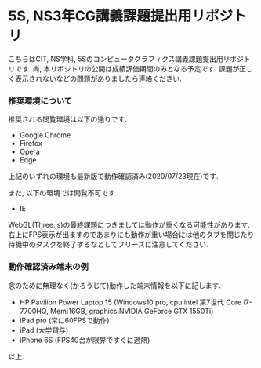 # 5S, NS3年CG講義課題提出用リポジトリ
こちらはCIT, NS学科, 5Sのコンピュータグラフィクス講義課題提出用リポジトリです. 尚, 本リポジトリの公開は成績評価期間のみとなる予定です. 課題が正しく表示されないなどの問題がありましたら連絡ください. 

### 推奨環境について
推奨される閲覧環境は以下の通りです.

* Google Chrome
* Firefox
* Opera
* Edge

上記のいずれの環境も最新版で動作確認済み(2020/07/23現在)です.

また, 以下の環境では閲覧不可です.

* IE

WebGL(Three.js)の最終課題につきましては動作が重くなる可能性があります. 右上にFPS表示が出ますのであまりにも動作が重い場合には他のタブを閉じたり待機中のタスクを終了するなどしてフリーズに注意してください.

### 動作確認済み端末の例
念のために無理なく(かろうじて)動作した端末情報を以下に記します.

* HP Pavilion Power Laptop 15 (Windows10 pro, cpu:intel 第7世代 Core i7-7700HQ, Mem:16GB, graphics:NVIDIA GeForce GTX 1550Ti)
* iPad pro (常に60FPSで動作)
* iPad (大学貸与)
* iPhone 6S (FPS40台が限界ですぐに過熱)

以上.